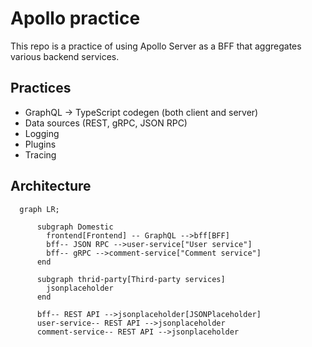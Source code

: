 # Apollo practice

This repo is a practice of using Apollo Server as a BFF that aggregates various backend services.

## Practices

- GraphQL -> TypeScript codegen (both client and server)
- Data sources (REST, gRPC, JSON RPC)
- Logging
- Plugins
- Tracing

## Architecture

```mermaid
  graph LR;

      subgraph Domestic
        frontend[Frontend] -- GraphQL -->bff[BFF]
        bff-- JSON RPC -->user-service["User service"]
        bff-- gRPC -->comment-service["Comment service"]
      end

      subgraph thrid-party[Third-party services]
        jsonplaceholder
      end

      bff-- REST API -->jsonplaceholder[JSONPlaceholder]
      user-service-- REST API -->jsonplaceholder
      comment-service-- REST API -->jsonplaceholder
```
